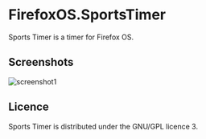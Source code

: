 # FirefoxOS.SportsTimer
Sports Timer is a timer for Firefox OS.

## Screenshots
    
![screenshot1](http://denix190.github.io/FirefoxOS.SportsTimer/main.png "First screen")

## Licence
Sports Timer is distributed under the GNU/GPL licence 3.

